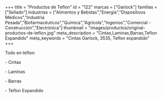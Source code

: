 +++
title = "Productos de Teflon"
id = "122"
marcas = ["Garlock"]
familias = ["Sellado"]
industrias = ["Alimentos y Bebidas","Energía","Dispositivos Médicos","Industria Pesada","Biofarmacéuticos","Química","Agrícola","Ingenios","Comercial - Construcción","Electrónica"]
thumbnail = "images/productos/original-productos-de-teflon.jpg"
meta_description = "Cintas,Laminas,Barras,Teflon Expandido"
meta_keywords = "Cintas Garlock, 3535, Teflon expandido"
+++
<p>Todo en teflon:</p>
<p>- Cintas</p>
<p>- Laminas</p>
<p>- Barras</p>
<p>- Teflon Expandido</p>